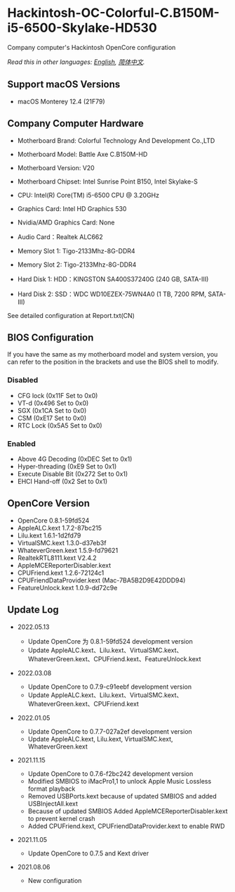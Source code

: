 # Hackintosh-OC-Colorful-C.B150M-i5-6500-Skylake-HD530

Company computer's Hackintosh OpenCore configuration

*Read this in other languages: [English](README.md), [简体中文](README-CN.md).*

## Support macOS Versions

* macOS Monterey 12.4 (21F79)

## Company Computer Hardware

* Motherboard Brand: Colorful Technology And Development Co.,LTD
* Motherboard Model: Battle Axe C.B150M-HD
* Motherboard Version: V20
* Motherboard Chipset: Intel Sunrise Point B150, Intel Skylake-S

* CPU: Intel(R) Core(TM) i5-6500 CPU @ 3.20GHz
* Graphics Card: Intel HD Graphics 530
* Nvidia/AMD Graphics Card: None
* Audio Card：Realtek ALC662

* Memory Slot 1: Tigo-2133Mhz-8G-DDR4
* Memory Slot 2: Tigo-2133Mhz-8G-DDR4

* Hard Disk 1: HDD：KINGSTON SA400S37240G  (240 GB, SATA-III)
* Hard Disk 2: SSD：WDC WD10EZEX-75WN4A0  (1 TB, 7200 RPM, SATA-III)

See detailed configuration at Report.txt(CN)

## BIOS Configuration

If you have the same as my motherboard model and system version, you can refer to the position in the brackets and use the BIOS shell to modify.

### Disabled

* CFG lock (0x11F Set to 0x0)
* VT-d (0x496 Set to 0x0)
* SGX (0x1CA Set to 0x0)
* CSM (0xE17 Set to 0x0)
* RTC Lock (0x5A5 Set to 0x0)

### Enabled

* Above 4G Decoding (0xDEC Set to 0x1)
* Hyper-threading (0xE9 Set to 0x1)
* Execute Disable Bit (0x272 Set to 0x1)
* EHCI Hand-off (0x2 Set to 0x1)

## OpenCore Version

* OpenCore 0.8.1-59fd524
* AppleALC.kext 1.7.2-87bc215
* Lilu.kext 1.6.1-1d2fd79
* VirtualSMC.kext 1.3.0-d37eb3f
* WhateverGreen.kext 1.5.9-fd79621
* RealtekRTL8111.kext V2.4.2
* AppleMCEReporterDisabler.kext
* CPUFriend.kext 1.2.6-72124c1
* CPUFriendDataProvider.kext (Mac-7BA5B2D9E42DDD94)
* FeatureUnlock.kext 1.0.9-dd72c9e

## Update Log

* 2022.05.13
  * Update OpenCore 为 0.8.1-59fd524 development version
  * Update AppleALC.kext、Lilu.kext、VirtualSMC.kext、WhateverGreen.kext、CPUFriend.kext、FeatureUnlock.kext

* 2022.03.08
  * Update OpenCore to 0.7.9-c91eebf development version
  * Update AppleALC.kext、Lilu.kext、VirtualSMC.kext、WhateverGreen.kext、CPUFriend.kext

* 2022.01.05
  * Update OpenCore to 0.7.7-027a2ef development version
  * Update AppleALC.kext, Lilu.kext, VirtualSMC.kext, WhateverGreen.kext

* 2021.11.15
  * Update OpenCore to 0.7.6-f2bc242 development version
  * Modified SMBIOS to iMacPro1,1 to unlock Apple Music Lossless format playback
  * Removed USBPorts.kext because of updated SMBIOS and added USBInjectAll.kext
  * Because of updated SMBIOS Added AppleMCEReporterDisabler.kext to prevent kernel crash
  * Added CPUFriend.kext, CPUFriendDataProvider.kext to enable RWD

* 2021.11.05
  * Update OpenCore to 0.7.5 and Kext driver

* 2021.08.06
  * New configuration
